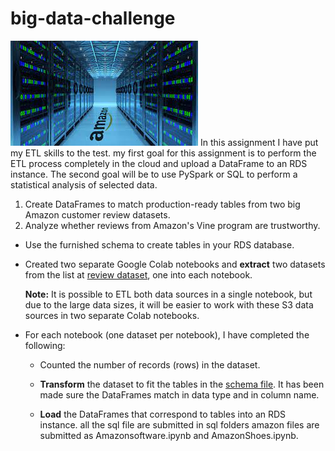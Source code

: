 # big-data-challenge
![bigdata.jpg](bigdata.jpg)
In this assignment I have put my ETL skills to the test.  my first goal for this assignment is to perform the ETL process completely in the cloud and upload a DataFrame to an RDS instance. The second goal will be to use PySpark or SQL to perform a statistical analysis of selected data.

1. Create DataFrames to match production-ready tables from two big Amazon customer review datasets.
2. Analyze whether reviews from Amazon's Vine program are trustworthy.


* Use the furnished schema to create tables in your RDS database.

* Created two separate Google Colab notebooks and **extract**  two datasets from the list at [review dataset](https://s3.amazonaws.com/amazon-reviews-pds/tsv/index.txt), one into each notebook.

  **Note:** It is possible to ETL both data sources in a single notebook, but due to the large data sizes, it will be easier to work with these S3 data sources in two separate Colab notebooks.

* For each notebook (one dataset per notebook), I have completed the following:

  * Counted the number of records (rows) in the dataset.

  * **Transform** the dataset to fit the tables in the [schema file](../Resources/schema.sql). It has been made  sure the DataFrames match in data type and in column name.

  * **Load** the DataFrames that correspond to tables into an RDS instance. 
all the sql file are submitted in sql folders
amazon files are submitted as Amazonsoftware.ipynb and  AmazonShoes.ipynb.
